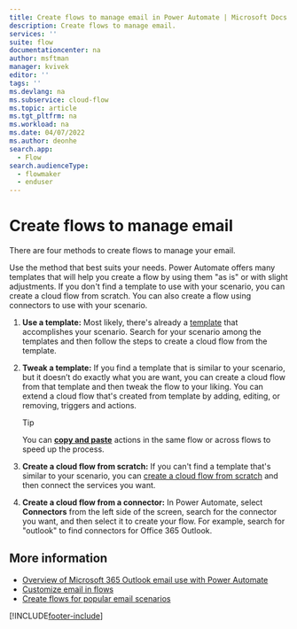 ```yaml
---
title: Create flows to manage email in Power Automate | Microsoft Docs
description: Create flows to manage email.
services: ''
suite: flow
documentationcenter: na
author: msftman
manager: kvivek
editor: ''
tags: ''
ms.devlang: na
ms.subservice: cloud-flow
ms.topic: article
ms.tgt_pltfrm: na
ms.workload: na
ms.date: 04/07/2022
ms.author: deonhe
search.app: 
  - Flow
search.audienceType: 
  - flowmaker
  - enduser
---
```


# Create flows to manage email

There are four methods to create flows to manage your email.

 Use the method that best suits your needs. Power Automate offers many templates that will help you create a flow by using them "as is" or with slight adjustments. If you don't find a template to use with your scenario, you can create a cloud flow from scratch. You can also create a flow using connectors to use with your scenario.

1. **Use a template:** Most likely, there's already a [template](https://preview.flow.microsoft.com/en-us/templates/) that accomplishes your scenario. Search for your scenario among the templates and then follow the steps to create a cloud flow from the template.
 
1. **Tweak a template:** If you find a template that is similar to your scenario, but it doesn’t do exactly what you are want, you can create a cloud flow from that template and then tweak the flow to your liking. You can extend a cloud flow that's created from template by adding, editing, or removing, triggers and actions.

    >[!TIP]
    >You can [**copy and paste**](https://flow.microsoft.com/en-us/blog/introducing-clipboard-in-flow-designer-and-three-new-user-experience-updates/) actions in the same flow or across flows to speed up the process. <!--Todo use a link in the docs, not a blog-->

1. **Create a cloud flow from scratch:** If you can't find a template that's similar to your scenario, you can [create a cloud flow from scratch](./get-started-logic-flow.md) and then connect the services you want.

1. **Create a cloud flow from a connector:** In Power Automate, select **Connectors** from the left side of the screen, search for the connector you want, and then select it to create your flow. For example, search for "outlook" to find connectors for Office 365 Outlook.

## More information

- [Overview of Microsoft 365 Outlook email use with Power Automate](email-overview.md)
- [Customize email in flows](email-customization.md)
- [Create flows for popular email scenarios](email-top-scenarios.md)

[!INCLUDE[footer-include](includes/footer-banner.md)]
